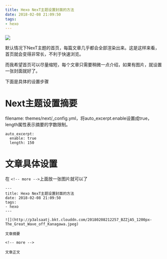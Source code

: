 ```yaml
---
title: Hexo NexT主题设置封面的方法
date: 2018-02-08 21:09:50
tags:
- hexo
---
```


![](http://p3alsaatj.bkt.clouddn.com/20180208212257_BZZjA5_1200px-The_Great_Wave_off_Kanagawa.jpeg)

默认情况下NexT主题的首页，每篇文章几乎都会全部渲染出来。这是这样来看，首页就会变得非常长，不利于快速浏览。

而我希望首页可以尽量缩短，每个文章只需要稍微一点介绍，如果有图片，就设置一张封面就好了。

下面是具体的设置步骤

<!-- more -->

# Next主题设置摘要

filename: themes/next/_config.yml，将auto_excerpt.enable设置成true，length属性表示摘要的字数限制。
```
auto_excerpt:
  enable: true
  length: 150
```


# 文章具体设置

在 `<!-- more -->`上面放一张图片就可以了

```
---
title: Hexo NexT主题设置封面的方法
date: 2018-02-08 21:09:50
tags:
- hexo
---

![](http://p3alsaatj.bkt.clouddn.com/20180208212257_BZZjA5_1200px-The_Great_Wave_off_Kanagawa.jpeg)

文章摘要

<!-- more -->

文章正文
```